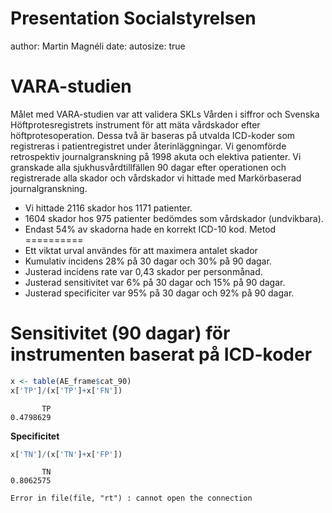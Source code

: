 Presentation Socialstyrelsen
========================================================
author: Martin Magnéli
date: 
autosize: true

VARA-studien
========================================================
Målet med VARA-studien var att validera SKLs Vården i siffror och Svenska Höftprotesregistrets instrument för att mäta vårdskador efter höftprotesoperation. Dessa två är baseras på utvalda ICD-koder som registreras i patientregistret under återinläggningar. Vi genomförde retrospektiv journalgranskning på 1998 akuta och elektiva patienter. Vi granskade alla sjukhusvårdtillfällen 90 dagar efter operationen och registrerade alla skador och vårdskador vi hittade med Markörbaserad journalgranskning.
- Vi hittade 2116 skador hos 1171 patienter. 
- 1604 skador hos 975 patienter bedömdes som vårdskador (undvikbara).
- Endast 54% av skadorna hade en korrekt ICD-10 kod.
Metod
==========
- Ett viktat urval användes för att maximera antalet skador
- Kumulativ incidens 28% på 30 dagar och 30% på 90 dagar.
- Justerad incidens rate var 0,43 skador per personmånad.
- Justerad sensitivitet var 6% på 30 dagar och 15% på 90 dagar.
- Justerad specificiter var 95% på 30 dagar och 92% på 90 dagar.


Sensitivitet (90 dagar) för instrumenten baserat på ICD-koder
======================

```r
x <- table(AE_frame$cat_90)
x['TP']/(x['TP']+x['FN'])
```

```
       TP 
0.4798629 
```
**Specificitet**

```r
x['TN']/(x['TN']+x['FP'])
```

```
       TN 
0.8062575 
```

























































```
Error in file(file, "rt") : cannot open the connection
```
